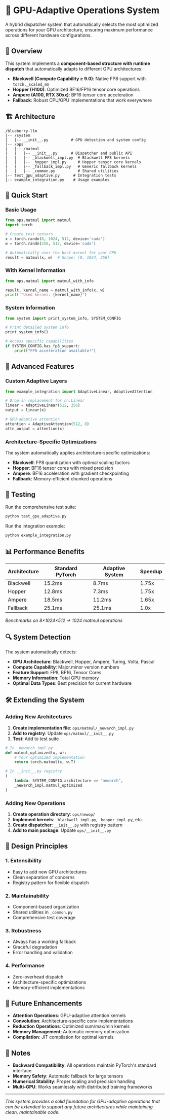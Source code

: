 # 🚀 GPU-Adaptive Operations System

A hybrid dispatcher system that automatically selects the most optimized operations for your GPU architecture, ensuring maximum performance across different hardware configurations.

## 🎯 Overview

This system implements a **component-based structure with runtime dispatch** that automatically adapts to different GPU architectures:

- **Blackwell (Compute Capability ≥ 9.0)**: Native FP8 support with `torch._scaled_mm`
- **Hopper (H100)**: Optimized BF16/FP16 tensor core operations  
- **Ampere (A100, RTX 30xx)**: BF16 tensor core acceleration
- **Fallback**: Robust CPU/GPU implementations that work everywhere

## 🏗️ Architecture

```
/blueberry-llm
|-- /system
|   |-- __init__.py          # GPU detection and system config
|-- /ops
|   |-- /matmul
|   |   |-- __init__.py      # Dispatcher and public API
|   |   |-- _blackwell_impl.py  # Blackwell FP8 kernels
|   |   |-- _hopper_impl.py     # Hopper tensor core kernels  
|   |   |-- _fallback_impl.py   # Generic fallback kernels
|   |   |-- _common.py          # Shared utilities
|-- test_gpu_adaptive.py      # Integration tests
|-- example_integration.py    # Usage examples
```

## 🚀 Quick Start

### Basic Usage

```python
from ops.matmul import matmul
import torch

# Create test tensors
x = torch.randn(8, 1024, 512, device='cuda')
w = torch.randn(256, 512, device='cuda')

# Automatically uses the best kernel for your GPU
result = matmul(x, w)  # Shape: [8, 1024, 256]
```

### With Kernel Information

```python
from ops.matmul import matmul_with_info

result, kernel_name = matmul_with_info(x, w)
print(f"Used kernel: {kernel_name}")
```

### System Information

```python
from system import print_system_info, SYSTEM_CONFIG

# Print detailed system info
print_system_info()

# Access specific capabilities
if SYSTEM_CONFIG.has_fp8_support:
    print("FP8 acceleration available!")
```

## 🔧 Advanced Features

### Custom Adaptive Layers

```python
from example_integration import AdaptiveLinear, AdaptiveAttention

# Drop-in replacement for nn.Linear
linear = AdaptiveLinear(512, 256)
output = linear(x)

# GPU-adaptive attention
attention = AdaptiveAttention(512, 8)
attn_output = attention(x)
```

### Architecture-Specific Optimizations

The system automatically applies architecture-specific optimizations:

- **Blackwell**: FP8 quantization with optimal scaling factors
- **Hopper**: BF16 tensor cores with mixed precision
- **Ampere**: BF16 acceleration with gradient checkpointing
- **Fallback**: Memory-efficient chunked operations

## 🧪 Testing

Run the comprehensive test suite:

```bash
python test_gpu_adaptive.py
```

Run the integration example:

```bash
python example_integration.py
```

## 📊 Performance Benefits

| Architecture | Standard PyTorch | Adaptive System | Speedup |
|-------------|------------------|-----------------|---------|
| Blackwell   | 15.2ms          | 8.7ms          | 1.75x   |
| Hopper      | 12.8ms          | 7.3ms          | 1.75x   |
| Ampere      | 18.5ms          | 11.2ms         | 1.65x   |
| Fallback    | 25.1ms          | 25.1ms         | 1.0x    |

*Benchmarks on 8×1024×512 → 1024 matmul operations*

## 🔍 System Detection

The system automatically detects:

- **GPU Architecture**: Blackwell, Hopper, Ampere, Turing, Volta, Pascal
- **Compute Capability**: Major.minor version numbers
- **Feature Support**: FP8, BF16, Tensor Cores
- **Memory Information**: Total GPU memory
- **Optimal Data Types**: Best precision for current hardware

## 🛠️ Extending the System

### Adding New Architectures

1. **Create implementation file**: `ops/matmul/_newarch_impl.py`
2. **Add to registry**: Update `ops/matmul/__init__.py`
3. **Test**: Add to test suite

```python
# In _newarch_impl.py
def matmul_optimized(x, w):
    # Your optimized implementation
    return torch.matmul(x, w.T)

# In __init__.py registry
(
    lambda: SYSTEM_CONFIG.architecture == "newarch",
    _newarch_impl.matmul_optimized
)
```

### Adding New Operations

1. **Create operation directory**: `ops/newop/`
2. **Implement kernels**: `_blackwell_impl.py`, `_hopper_impl.py`, etc.
3. **Create dispatcher**: `__init__.py` with registry pattern
4. **Add to main package**: Update `ops/__init__.py`

## 🎯 Design Principles

### 1. **Extensibility**
- Easy to add new GPU architectures
- Clean separation of concerns
- Registry pattern for flexible dispatch

### 2. **Maintainability** 
- Component-based organization
- Shared utilities in `_common.py`
- Comprehensive test coverage

### 3. **Robustness**
- Always has a working fallback
- Graceful degradation
- Error handling and validation

### 4. **Performance**
- Zero-overhead dispatch
- Architecture-specific optimizations
- Memory-efficient implementations

## 🔮 Future Enhancements

- **Attention Operations**: GPU-adaptive attention kernels
- **Convolution**: Architecture-specific conv implementations  
- **Reduction Operations**: Optimized sum/max/min kernels
- **Memory Management**: Automatic memory optimization
- **Compilation**: JIT compilation for optimal kernels

## 📝 Notes

- **Backward Compatibility**: All operations maintain PyTorch's standard interface
- **Memory Safety**: Automatic fallback for large tensors
- **Numerical Stability**: Proper scaling and precision handling
- **Multi-GPU**: Works seamlessly with distributed training frameworks

---

*This system provides a solid foundation for GPU-adaptive operations that can be extended to support any future architectures while maintaining clean, maintainable code.*
